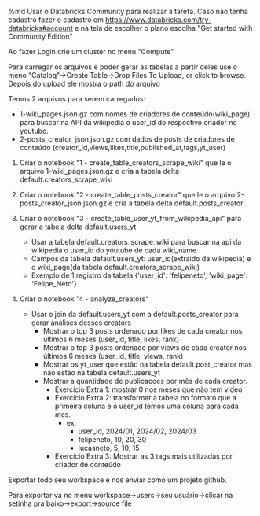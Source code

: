%md
Usar o Databricks Community para realizar a tarefa. Caso não tenha cadastro fazer o  cadastro em https://www.databricks.com/try-databricks#account e na tela de escolher o plano escolha "Get started with Community Edition"

Ao fazer Login crie um cluster no menu "Compute"

Para carregar os arquivos e poder gerar as tabelas a partir deles use o meno "Catalog"->Create Table->Drop Files To Upload, or click to browse. Depois do upload ele mostra o path do arquivo

Temos 2 arquivos para serem carregados:

- 1-wiki_pages.json.gz com nomes de criadores de conteúdo(wiki_page) para buscar na API da wikipedia o user_id do respectivo criador no youtube.
- 2-posts_creator_json.json.gz com dados de posts de criadores de conteúdo (creator_id,views,likes,title,published_at,tags,yt_user)

1. Criar o notebook "1 - create_table_creators_scrape_wiki" que le o arquivo 1-wiki_pages.json.gz e cria a tabela delta default.creators_scrape_wiki

2. Criar o notebook "2 - create_table_posts_creator" que le o arquivo 2-posts_creator_json.json.gz e cria a tabela delta default.posts_creator

3. Criar o notebook "3 - create_table_user_yt_from_wikipedia_api" para gerar a tabela delta default.users_yt
    * Usar a tabela default.creators_scrape_wiki para buscar na api da wikipedia o user_id do youtube de cada wiki_name
    * Campos da tabela default.users_yt:  user_id(extraido da wikipedia) e o wiki_page(da tabela default.creators_scrape_wiki)
    * Exemplo de 1 registro da tabela {'user_id': 'felipeneto', 'wiki_page': 'Felipe_Neto'}    

4. Criar o notebook "4 - analyze_creators"
    * Usar o join da default.users_yt com a default.posts_creator para gerar analises desses creators
        - Mostrar o top 3 posts ordenado por likes de cada creator nos últimos 6 meses (user_id, title, likes, rank)
        - Mostrar o top 3 posts ordenado por views de cada creator nos últimos 6 meses (user_id, title, views, rank)
        - Mostrar os yt_user que estão na tabela default.post_creator mas não estão na tabela default.users_yt
        - Mostrar a quantidade de publicacoes por mês de cada creator.
            - Exercício Extra 1: mostrar 0 nos meses que não tem video
            - Exercício Extra 2: transformar a tabela no formato que a primeira coluna é o user_id temos uma coluna para cada mes. 
                - ex: 
                    - user_id, 2024/01, 2024/02, 2024/03
                    - felipeneto, 10, 20, 30
                    - lucasneto, 5, 10, 15
            - Exercício Extra 3: Mostrar as 3 tags mais utilizadas por criador de conteúdo

Exportar todo seu workspace e nos enviar como um projeto github.
 
Para exportar va no menu workspace->users->seu usuário->clicar na setinha pra baixo->export->source file
